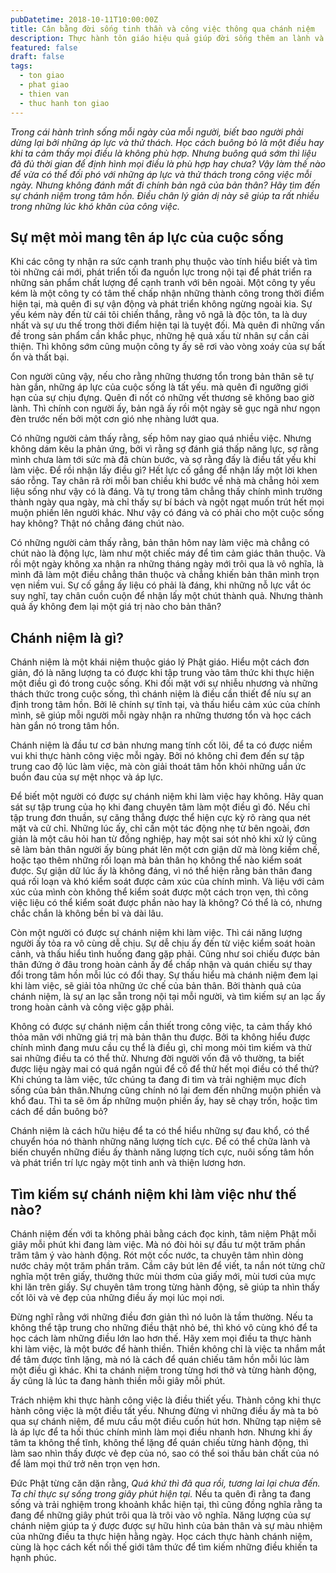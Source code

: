 ```yaml
---
pubDatetime: 2018-10-11T10:00:00Z
title: Cân bằng đời sống tinh thần và công việc thông qua chánh niệm
description: Thực hành tôn giáo hiệu quả giúp đời sống thêm an lành và hạnh phúc, giác ngộ nhiều điều hữu ích để đem lại năng lượng tích cực cho bản thân, và giá trị đẹp cho cộng đồng.
featured: false
draft: false
tags:
  - ton giao
  - phat giao
  - thien van
  - thuc hanh ton giao
---
```


_Trong cái hành trình sống mỗi ngày của mỗi người, biết bao người phải dừng lại bởi những áp lực và thử thách. Học cách buông bỏ là một điều hay khi ta cảm thấy mọi điều là không phù hợp. Nhưng buông quá sớm thì liệu đã đủ thời gian để định hình mọi điều là phù hợp hay chưa? Vậy làm thế nào để vừa có thể đối phó với những áp lực và thử thách trong công việc mỗi ngày. Nhưng không đánh mất đi chính bản ngã của bản thân? Hãy tìm đến sự chánh niệm trong tâm hồn. Điều chân lý giản dị này sẽ giúp ta rất nhiều trong những lúc khó khăn của công việc._

## Sự mệt mỏi mang tên áp lực của cuộc sống

Khi các công ty nhận ra sức cạnh tranh phụ thuộc vào tính hiểu biết và tìm tòi những cái mới, phát triển tối đa nguồn lực trong nội tại để phát triển ra những sản phẩm chất lượng để cạnh tranh với bên ngoài. Một công ty yếu kém là một công ty có tâm thế chấp nhận những thành công trong thời điểm hiện tại, mà quên đi sự vận động và phát triển không ngừng ngoài kia. Sự yếu kém này đến từ cái tôi chiến thắng, rằng vô ngã là độc tôn, ta là duy nhất và sự ưu thế trong thời điểm hiện tại là tuyệt đối. Mà quên đi những vấn đề trong sản phẩm cần khắc phục, những hệ quả xấu từ nhân sự cần cải thiện. Thì không sớm cũng muộn công ty ấy sẽ rơi vào vòng xoáy của sự bất ổn và thất bại.

Con người cũng vậy, nếu cho rằng những thương tổn trong bản thân sẽ tự hàn gắn, những áp lực của cuộc sống là tất yếu. mà quên đi ngưỡng giới hạn của sự chịu đựng. Quên đi nốt có những vết thương sẽ không bao giờ lành. Thì chính con người ấy, bản ngã ấy rồi một ngày sẽ gục ngã như ngọn đèn trước nến bởi một cơn gió nhẹ nhàng lướt qua.

Có những người cảm thấy rằng, sếp hôm nay giao quá nhiều việc. Nhưng không dám kêu la phản ứng, bởi vì rằng sợ đánh giá thấp năng lực, sợ rằng mình chưa làm tới sức mà đã chùn bước, và sợ rằng đấy là điều tất yếu khi làm việc. Để rồi nhận lấy điều gì? Hết lực cố gắng để nhận lấy một lời khen sáo rỗng. Tay chân rã rời mỗi ban chiều khi bước về nhà mà chẳng hỏi xem liệu sống như vậy có là đáng. Và tự trong tâm chẳng thấy chính mình trưởng thành ngày qua ngày, mà chỉ thấy sự bí bách và ngột ngạt muốn trút hết mọi muộn phiền lên người khác. Như vậy có đáng và có phải cho một cuộc sống hay không? Thật nó chẳng đáng chút nào.

Có những người cảm thấy rằng, bản thân hôm nay làm việc mà chẳng có chút nào là động lực, làm như một chiếc máy để tìm cảm giác thân thuộc. Và rồi một ngày không xa nhận ra những tháng ngày mới trôi qua là vô nghĩa, là mình đã làm một điều chẳng thân thuộc và chẳng khiến bản thân mình trọn vẹn niềm vui. Sự cố gắng ấy liệu có phải là đáng, khi những nỗ lực vắt óc suy nghĩ, tay chân cuồn cuộn để nhận lấy một chút thành quả. Nhưng thành quả ấy không đem lại một giá trị nào cho bản thân?

## Chánh niệm là gì?

Chánh niệm là một khái niệm thuộc giáo lý Phật giáo. Hiểu một cách đơn giản, đó là năng lượng ta có được khi tập trung vào tâm thức khi thực hiện một điều gì đó trong cuộc sống. Khi đối mặt với sự nhiễu nhương và những thách thức trong cuộc sống, thì chánh niệm là điều cần thiết để níu sự an định trong tâm hồn. Bởi lẽ chính sự tĩnh tại, và thấu hiểu cảm xúc của chính mình, sẽ giúp mỗi người mỗi ngày nhận ra những thương tổn và học cách hàn gắn nó trong tâm hồn.

Chánh niệm là đầu tư cơ bản nhưng mang tính cốt lõi, để ta có được niềm vui khi thực hành công việc mỗi ngày. Bởi nó không chỉ đem đến sự tập trung cao độ lúc làm việc, mà còn giải thoát tâm hồn khỏi những uẩn ức buồn đau của sự mệt nhọc và áp lực.

Để biết một người có được sự chánh niệm khi làm việc hay không. Hãy quan sát sự tập trung của họ khi đang chuyên tâm làm một điều gì đó. Nếu chỉ tập trung đơn thuần, sự căng thẳng được thể hiện cực kỳ rõ ràng qua nét mặt và cử chỉ. Những lúc ấy, chỉ cần một tác động nhẹ từ bên ngoài, đơn giản là một câu hỏi han từ đồng nghiệp, hay một sai sót nhỏ khi xử lý cũng sẽ làm bản thân người ấy bùng phát lên một cơn giận dữ mà lòng kiếm chế, hoặc tạo thêm những rối loạn mà bản thân họ không thể nào kiểm soát được. Sự giận dữ lúc ấy là không đáng, vì nó thể hiện rằng bản thân đang quá rối loạn và khó kiểm soát được cảm xúc của chính mình. Và liệu với cảm xúc của mình còn không thể kiểm soát được một cách trọn vẹn, thì công việc liệu có thể kiểm soát được phần nào hay là không? Có thể là có, nhưng chắc chắn là không bền bỉ và dài lâu.

Còn một người có được sự chánh niệm khi làm việc. Thì cái năng lượng người ấy tỏa ra vô cùng dễ chịu. Sự dễ chịu ấy đến từ việc kiểm soát hoàn cảnh, và thấu hiểu tình huống đang gặp phải. Cũng như soi chiếu được bản thân đứng ở đâu trong hoàn cảnh ấy để chấp nhận và quán chiếu sự thay đổi trong tâm hồn mỗi lúc có đổi thay. Sự thấu hiểu mà chánh niệm đem lại khi làm việc, sẽ giải tỏa những ức chế của bản thân. Bởi thành quả của chánh niệm, là sự an lạc sẵn trong nội tại mỗi người, và tìm kiếm sự an lạc ấy trong hoàn cảnh và công việc gặp phải.

Không có được sự chánh niệm cần thiết trong công việc, ta cảm thấy khó thỏa mãn với những giá trị mà bản thân thu được. Bởi ta không hiểu được chính mình đang mưu cầu cụ thể là điều gì, chỉ mong mỏi tìm kiếm và thử sai những điều ta có thể thử. Nhưng đời người vốn đã vô thường, ta biết được liệu ngày mai có quá ngắn ngủi để cố để thử hết mọi điều có thể thử? Khi chúng ta làm việc, tức chúng ta đang đi tìm và trải nghiệm mục đích sống của bản thân.Nhưng cũng chính nó lại đem đến những muộn phiền và khổ đau. Thì ta sẽ ôm ấp những muộn phiền ấy, hay sẽ chạy trốn, hoặc tìm cách để dần buông bỏ?

Chánh niệm là cách hữu hiệu để ta có thể hiểu những sự đau khổ, có thể chuyển hóa nó thành những năng lượng tích cực. Để có thể chữa lành và biến chuyển những điều ấy thành năng lượng tích cực, nuôi sống tâm hồn và phát triển trí lực ngày một tinh anh và thiện lương hơn.

## Tìm kiếm sự chánh niệm khi làm việc như thế nào?

Chánh niệm đến với ta không phải bằng cách đọc kinh, tâm niệm Phật mỗi giây mỗi phút khi đang làm việc. Mà nó đòi hỏi sự đầu tư một trăm phần trăm tâm ý vào hành động. Rót một cốc nước, ta chuyên tâm nhìn dòng nước chảy một trăm phần trăm. Cầm cây bút lên để viết, ta nắn nót từng chữ nghĩa một trên giấy, thưởng thức mùi thơm của giấy mới, mùi tươi của mực khi lăn trên giấy. Sự chuyên tâm trong từng hành động, sẽ giúp ta nhìn thấy cốt lõi và vẻ đẹp của những điều ấy mọi lúc mọi nơi.

Đừng nghĩ rằng với những điều đơn giản thì nó luôn là tầm thường. Nếu ta không thể tập trung cho những điều thật nhỏ bé, thì khó vô cùng khó để ta học cách làm những điều lớn lao hơn thế. Hãy xem mọi điều ta thực hành khi làm việc, là một bước để hành thiền. Thiền không chỉ là việc ta nhắm mắt để tâm được tĩnh lặng, mà nó là cách để quán chiếu tâm hồn mỗi lúc làm một điều gì khác. Khi ta chánh niệm trong từng hơi thở và từng hành động, ấy cũng là lúc ta đang hành thiền mỗi giây mỗi phút.

Trách nhiệm khi thực hành công việc là điều thiết yếu. Thành công khi thực hành công việc là một điều tất yếu. Nhưng đừng vì những điều ấy mà ta bỏ qua sự chánh niệm, để mưu cầu một điều cuốn hút hơn. Những tạp niệm sẽ là áp lực để ta hối thúc chính mình làm mọi điều nhanh hơn. Nhưng khi ấy tâm ta không thể tĩnh, không thể lặng để quán chiếu từng hành động, thì làm sao nhìn thấy được vẻ đẹp của nó, sao có thể soi thấu bản chất của nó để làm mọi thứ trở nên trọn vẹn hơn.

Đức Phật từng căn dặn rằng, _Quá khứ thì đã qua rồi, tương lai lại chưa đến. Ta chỉ thực sự sống trong giây phút hiện tại._ Nếu ta quên đi rằng ta đang sống và trải nghiệm trong khoảnh khắc hiện tại, thì cũng đồng nghĩa rằng ta đang để những giây phút trôi qua là trôi vào vô nghĩa. Năng lượng của sự chánh niệm giúp ta ý được được sự hữu hình của bản thân và sự màu nhiệm của những điều ta thực hiện hằng ngày. Học cách thực hành chánh niệm, cùng là học cách kết nối thế giới tâm thức để tìm kiếm những điều khiến ta hạnh phúc.
